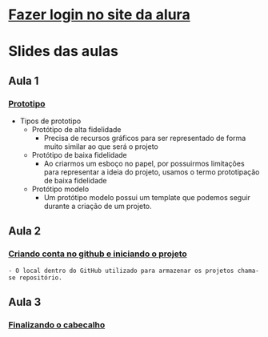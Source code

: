 # [Fazer login no site da alura](https://cursos.alura.com.br/edutech)

# Slides das aulas

## Aula 1
### [Prototipo](https://drive.google.com/file/d/1wFhd42B5CXg53cN53FJc6PoWclzjzdn9/view)
- Tipos de prototipo
  - Protótipo de alta fidelidade
    - Precisa de recursos gráficos para ser representado de forma muito similar ao que será o projeto 
  - Protótipo de baixa fidelidade
    - Ao criarmos um esboço no papel, por possuirmos limitações para representar a ideia do projeto, usamos o termo prototipação de baixa fidelidade
  - Protótipo modelo
    -  Um protótipo modelo possui um template que podemos seguir durante a criação de um projeto.


## Aula 2
### [Criando conta no github e iniciando o projeto](https://drive.google.com/file/d/1ngwqvrcsWI4U-FgwNGkwkAtsciXz1aoo/view)
    - O local dentro do GitHub utilizado para armazenar os projetos chama-se repositório.

## Aula 3
### [Finalizando o cabecalho](https://drive.google.com/drive/folders/1975j-qo88GbG7hX4n3FtKm1YTMlwaoVQ)


